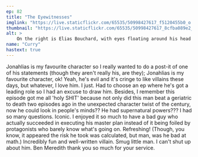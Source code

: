 ```yaml
---
ep: 82
title: "The Eyewitnesses"
imglink: "https://live.staticflickr.com/65535/50998427617_f5120455b0_o.jpg"
thumbnail: "https://live.staticflickr.com/65535/50998427617_8cfba089e2_q.jpg"
alt: >
    On the right is Elias Bouchard, with eyes floating around his head and a red eye on his chest. On the left, upside down, is Calvin Benchley, with five stars across his body symbolising the bullets Daisy shot him with. She&#x27;s represented by a daisy between them. The title of the episode cuts through the middle, separating the two figures.
name: "Curry"
hastext: true
---
```

Jonahlias is my favourite character so I really wanted to do a post-it of one of his statements (though they aren't really his, are they); Jonahlias is my favourite character, ok! Yeah, he's evil and it's cringe to like villains these days, but whatever, I love him. I just. Had to choose an ep where he's got a leading role so I had an excuse to draw him. Besides, I remember this episode got me all 'holy SHIT' because not only did this man beat a geriatric to death two episodes ago in the unexpected character twist of the century, now he could look in people's minds?? He had supernatural powers??? I had so many questions. Iconic. I enjoyed it so much to have a bad guy who actually succeeded in executing his master plan instead of it being foiled by protagonists who barely know what's going on. Refreshing! (Though, you know, it appeared the risk he took was calculated, but man, was he bad at math.) Incredibly fun and well-written villain. Smug little man. I can't shut up about him. Ben Meredith thank you so much for your service.